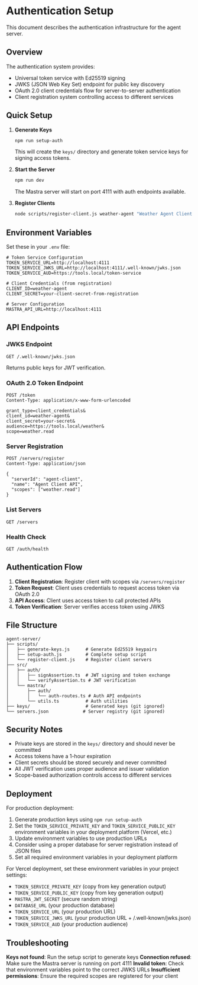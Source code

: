 # Authentication Setup

This document describes the authentication infrastructure for the agent server.

## Overview

The authentication system provides:
- Universal token service with Ed25519 signing
- JWKS (JSON Web Key Set) endpoint for public key discovery  
- OAuth 2.0 client credentials flow for server-to-server authentication
- Client registration system controlling access to different services

## Quick Setup

1. **Generate Keys**
   ```bash
   npm run setup-auth
   ```
   This will create the `keys/` directory and generate token service keys for signing access tokens.

2. **Start the Server**
   ```bash
   npm run dev
   ```
   The Mastra server will start on port 4111 with auth endpoints available.

3. **Register Clients**
   ```bash
   node scripts/register-client.js weather-agent "Weather Agent Client" weather.read
   ```

## Environment Variables

Set these in your `.env` file:

```env
# Token Service Configuration
TOKEN_SERVICE_URL=http://localhost:4111
TOKEN_SERVICE_JWKS_URL=http://localhost:4111/.well-known/jwks.json
TOKEN_SERVICE_AUD=https://tools.local/token-service

# Client Credentials (from registration)
CLIENT_ID=weather-agent
CLIENT_SECRET=your-client-secret-from-registration

# Server Configuration
MASTRA_API_URL=http://localhost:4111
```

## API Endpoints

### JWKS Endpoint
```
GET /.well-known/jwks.json
```
Returns public keys for JWT verification.

### OAuth 2.0 Token Endpoint
```
POST /token
Content-Type: application/x-www-form-urlencoded

grant_type=client_credentials&
client_id=weather-agent&
client_secret=your-secret&
audience=https://tools.local/weather&
scope=weather.read
```

### Server Registration
```
POST /servers/register
Content-Type: application/json

{
  "serverId": "agent-client",
  "name": "Agent Client API", 
  "scopes": ["weather.read"]
}
```

### List Servers
```
GET /servers
```

### Health Check
```
GET /auth/health
```

## Authentication Flow

1. **Client Registration**: Register client with scopes via `/servers/register`
2. **Token Request**: Client uses credentials to request access token via OAuth 2.0
3. **API Access**: Client uses access token to call protected APIs
4. **Token Verification**: Server verifies access token using JWKS

## File Structure

```
agent-server/
├── scripts/
│   ├── generate-keys.js      # Generate Ed25519 keypairs
│   ├── setup-auth.js         # Complete setup script
│   └── register-client.js    # Register client servers
├── src/
│   ├── auth/
│   │   ├── signAssertion.ts  # JWT signing and token exchange
│   │   └── verifyAssertion.ts # JWT verification
│   └── mastra/
│       ├── auth/
│       │   └── auth-routes.ts # Auth API endpoints
│       └── utils.ts          # Auth utilities
├── keys/                     # Generated keys (git ignored)
└── servers.json             # Server registry (git ignored)
```

## Security Notes

- Private keys are stored in the `keys/` directory and should never be committed
- Access tokens have a 1-hour expiration
- Client secrets should be stored securely and never committed
- All JWT verification uses proper audience and issuer validation
- Scope-based authorization controls access to different services

## Deployment

For production deployment:

1. Generate production keys using `npm run setup-auth`
2. Set the `TOKEN_SERVICE_PRIVATE_KEY` and `TOKEN_SERVICE_PUBLIC_KEY` environment variables in your deployment platform (Vercel, etc.)
3. Update environment variables to use production URLs
4. Consider using a proper database for server registration instead of JSON files
5. Set all required environment variables in your deployment platform

For Vercel deployment, set these environment variables in your project settings:
- `TOKEN_SERVICE_PRIVATE_KEY` (copy from key generation output)
- `TOKEN_SERVICE_PUBLIC_KEY` (copy from key generation output)  
- `MASTRA_JWT_SECRET` (secure random string)
- `DATABASE_URL` (your production database)
- `TOKEN_SERVICE_URL` (your production URL)
- `TOKEN_SERVICE_JWKS_URL` (your production URL + /.well-known/jwks.json)
- `TOKEN_SERVICE_AUD` (your production audience)

## Troubleshooting

**Keys not found**: Run the setup script to generate keys
**Connection refused**: Make sure the Mastra server is running on port 4111
**Invalid token**: Check that environment variables point to the correct JWKS URLs
**Insufficient permissions**: Ensure the required scopes are registered for your client
